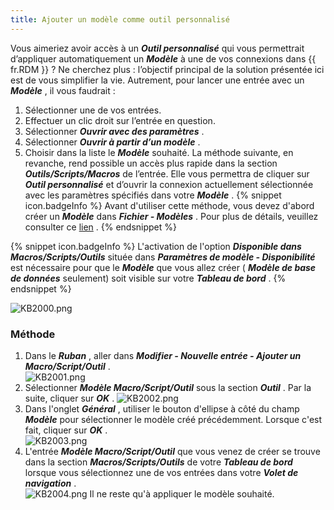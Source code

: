 ```yaml
---
title: Ajouter un modèle comme outil personnalisé
---
```

Vous aimeriez avoir accès à un ***Outil personnalisé*** qui vous permettrait d’appliquer automatiquement un ***Modèle*** à une de vos connexions dans {{ fr.RDM }} ? Ne cherchez plus : l’objectif principal de la solution présentée ici est de vous simplifier la vie. Autrement, pour lancer une entrée avec un ***Modèle*** , il vous faudrait :  

1. Sélectionner une de vos entrées. 
1. Effectuer un clic droit sur l’entrée en question. 
1. Sélectionner ***Ouvrir avec des paramètres*** . 
1. Sélectionner ***Ouvrir à partir d’un modèle*** . 
1. Choisir dans la liste le ***Modèle*** souhaité. 
La méthode suivante, en revanche, rend possible un accès plus rapide dans la section ***Outils/Scripts/Macros*** de l’entrée. Elle vous permettra de cliquer sur ***Outil personnalisé*** et d’ouvrir la connexion actuellement sélectionnée avec les paramètres spécifiés dans votre ***Modèle*** . 
{% snippet icon.badgeInfo %} 
Avant d'utiliser cette méthode, vous devez d'abord créer un ***Modèle*** dans ***Fichier - Modèles*** . Pour plus de détails, veuillez consulter ce [lien](https://helprdm.devolutions.net/fr/file_templates.html) . 
{% endsnippet %}
 
{% snippet icon.badgeInfo %} 
L'activation de l'option ***Disponible dans Macros/Scripts/Outils*** située dans ***Paramètres de modèle - Disponibilité*** est nécessaire pour que le ***Modèle*** que vous allez créer ( ***Modèle de base de données*** seulement) soit visible sur votre ***Tableau de bord*** . 
{% endsnippet %}

![KB2000.png](/img/fr/kb/KB2000.png) 
### Méthode 
1. Dans le ***Ruban*** , aller dans ***Modifier - Nouvelle entrée - Ajouter un Macro/Script/Outil*** .  
![KB2001.png](/img/fr/kb/KB2001.png) 
1. Sélectionner ***Modèle Macro/Script/Outil*** sous la section ***Outil*** . Par la suite, cliquer sur ***OK*** . 
![KB2002.png](/img/fr/kb/KB2002.png) 
1. Dans l'onglet ***Général*** , utiliser le bouton d'ellipse à côté du champ ***Modèle*** pour sélectionner le modèle créé précédemment. Lorsque c'est fait, cliquer sur ***OK*** .  
![KB2003.png](/img/fr/kb/KB2003.png) 
1. L'entrée ***Modèle Macro/Script/Outil*** que vous venez de créer se trouve dans la section ***Macros/Scripts/Outils*** de votre ***Tableau de bord*** lorsque vous sélectionnez une de vos entrées dans votre ***Volet de navigation*** .  
![KB2004.png](/img/fr/kb/KB2004.png) 
Il ne reste qu'à appliquer le modèle souhaité. 
